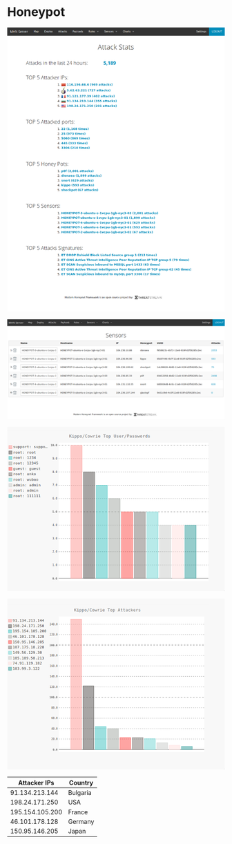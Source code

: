 # Honeypot

![](https://raw.githubusercontent.com/notmike/Honeypot/master/assets/dashboard.png)

![](https://raw.githubusercontent.com/notmike/Honeypot/master/assets/sensors.png)

![](https://raw.githubusercontent.com/notmike/Honeypot/master/assets/kippo_pws.png)

![](https://raw.githubusercontent.com/notmike/Honeypot/master/assets/kippo_attackers.png)

| Attacker IPs    | Country   |
| --------------  | --------- |
| 91.134.213.144  | Bulgaria  |
| 198.24.171.250  | USA       |
| 195.154.105.200 | France    |
| 46.101.178.128  | Germany   |
| 150.95.146.205  | Japan     |
